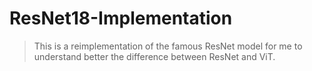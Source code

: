 # ResNet18-Implementation

> This is a reimplementation of the famous ResNet model for me to understand better the difference between ResNet and ViT.

